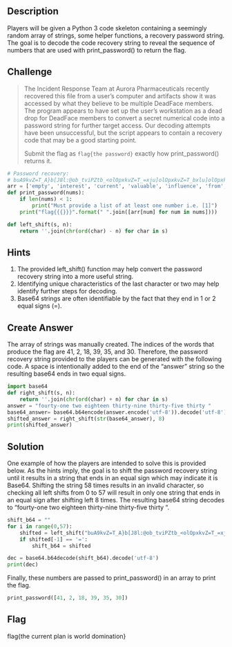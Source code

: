 ## Description

Players will be given a Python 3 code skeleton containing a seemingly random array of strings, some helper functions, a recovery password string. The goal is to decode the code recovery string to reveal the sequence of numbers that are used with print_password() to return the flag.

## Challenge

> The Incident Response Team at Aurora Pharmaceuticals recently recovered this file from a user’s computer and artifacts show it was accessed by what they believe to be multiple DeadFace members. The program appears to have set up the user’s workstation as a dead drop for DeadFace members to convert a secret numerical code into a password string for further target access. Our decoding attempts have been unsuccessful, but the script appears to contain a recovery code that may be a good starting point.
>
> Submit the flag as `flag{the password}` exactly how print_password() returns it.

```python
# Password recovery:
# buA9kvZ=T_A}b[J8l:@ob_tviPZtb_<olOpxkvZ=T_=xju]olOpxkvZ=T_bxlu]olOpxkvZ=QIEE
arr = ['empty', 'interest', 'current', 'valuable', 'influence', 'from', 'scolded', 'would', 'got', 'key', 'facility', 'run', 'great', 'tack', 'scent', 'close', 'are', 'a', 'plan', 'counter', 'earth', 'self', 'we', 'sick', 'return', 'admit', 'bear', 'cache', 'to', 'grab', 'domination', 'feedback', 'especially', 'motivate', 'tool', 'world', 'phase', 'semblance', 'tone', 'is', 'will', 'the', 'can', 'global', 'tell', 'box', 'alarm', 'life', 'necessary']
def print_password(nums):
    if len(nums) < 1:
        print("Must provide a list of at least one number i.e. [1]")
    print("flag{{{}}}".format(" ".join([arr[num] for num in nums])))

def left_shift(s, n):
    return ''.join(chr(ord(char) - n) for char in s)
```

## Hints

1. The provided left_shift() function may help convert the password recovery string into a more useful string.
2. Identifying unique characteristics of the last character or two may help identify further steps for decoding.
3. Base64 strings are often identifiable by the fact that they end in 1 or 2 equal signs (=).

## Create Answer

The array of strings was manually created. The indices of the words that produce the flag are 41, 2, 18, 39, 35, and 30. Therefore, the password recovery string provided to the players can be generated with the following code. A space is intentionally added to the end of the “answer”  string so the resulting base64 ends in two equal signs.

```python
import base64
def right_shift(s, n):
    return ''.join(chr(ord(char) + n) for char in s)
answer = "fourty-one two eighteen thirty-nine thirty-five thirty "
base64_answer= base64.b64encode(answer.encode('utf-8')).decode('utf-8')
shifted_answer = right_shift(str(base64_answer), 8)
print(shifted_answer)
```

## Solution

One example of how the players are intended to solve this is provided below. As the hints imply, the goal is to shift the password recovery string until it results in a string that ends in an equal sign which may indicate it is Base64. Shifting the string 58 times results in an invalid character, so checking all left shifts from 0 to 57 will result in only one string that ends in an equal sign after shifting left 8 times. The resulting base64 string decodes to “fourty-one two eighteen thirty-nine thirty-five thirty “.

```python
shift_b64 = ""
for i in range(0,57):
    shifted = left_shift("buA9kvZ=T_A}b[J8l:@ob_tviPZtb_<olOpxkvZ=T_=xju]olOpxkvZ=T_bxlu]olOpxkvZ=QIEE", i)
    if shifted[-1] == '=':
        shift_b64 = shifted

dec = base64.b64decode(shift_b64).decode('utf-8')
print(dec)
```

Finally, these numbers are passed to print_password() in an array to print the flag.

```python
print_password([41, 2, 18, 39, 35, 30])
```

## Flag

flag{the current plan is world domination}
